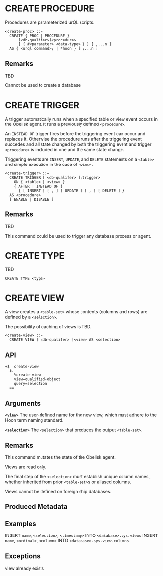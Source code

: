 
# CREATE PROCEDURE
Procedures are parameterized urQL scripts. 

```
<create-proc> ::=
  CREATE { PROC | PROCEDURE }
      [<db-qualifer>]<procedure>
      [ { #<parameter> <data-type> } ] [ ,...n ]
  AS { <urql command>; | *hoon } [ ;...n ]
```

## Remarks
TBD

Cannot be used to create a database.

# CREATE TRIGGER

A trigger automatically runs when a specified table or view event occurs in the Obelisk agent. It runs a previously defined `<procedure>`.

An `INSTEAD OF` trigger fires before the triggering event can occur and replaces it. Otherwise the procedure runs after the triggering event succedes and all state changed by both the triggering event and trigger `<procedure>` is included in one and the same state change.

Triggering events are `INSERT`, `UPDATE`, and `DELETE` statements on a `<table>` and simple execution in the case of `<view>`.

```
<create-trigger> ::=
  CREATE TRIGGER [ <db-qualifer> ]<trigger>
    ON { <table> | <view> }
    { AFTER | INSTEAD OF }   
      { [ INSERT ] [ , ] [ UPDATE ] [ , ] [ DELETE ] }
  AS <procedure>
  [ ENABLE | DISABLE ]
```

## Remarks
TBD

This command could be used to trigger any database process or agent.

# CREATE TYPE

TBD

`CREATE TYPE <type>`

# CREATE VIEW
A view creates a `<table-set>` whose contents (columns and rows) are defined by a `<selection>`.

The possibility of caching of views is TBD.

```
<create-view> ::=
  CREATE VIEW [ <db-qualifer> ]<view> AS <selection>
```

## API
```
+$  create-view
  $:
    %create-view
    view=qualified-object
    query=selection
  ==
```

## Arguments

**`<view>`**
The user-defined name for the new view, which must adhere to the Hoon term naming standard.

**`<selection>`**
The `<selection>` that produces the output `<table-set>`.

## Remarks
This command mutates the state of the Obelisk agent.

Views are read only.

The final step of the `<selection>` must establish unique column names, whether inherited from prior `<table-set>`s or aliased columns.

Views cannot be defined on foreign ship databases.

## Produced Metadata

## Examples

INSERT `name`, `<selection>`, `<timestamp>` INTO `<database>.sys.views`
INSERT `name`, `<ordinal>`, `<column>` INTO `<database>.sys.view-columns`

## Exceptions

view already exists
